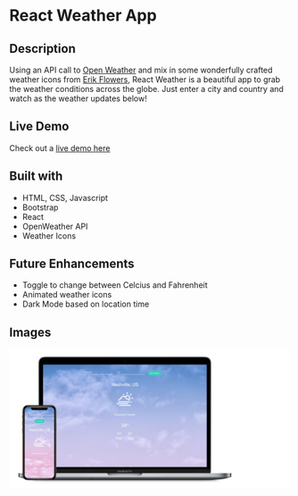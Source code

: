 # React Weather App

## Description
Using an API call to <a href="https://openweathermap.org/">Open Weather</a> and mix in some wonderfully crafted weather icons from <a href="https://erikflowers.github.io/weather-icons/">Erik Flowers</a>, React Weather is a beautiful app to grab the weather conditions across the globe. Just enter a city and country and watch as the weather updates below!

## Live Demo
Check out a <a href="https://blakeneely.github.io/react-weather/">live demo here</a>

## Built with
- HTML, CSS, Javascript 
- Bootstrap
- React
- OpenWeather API
- Weather Icons

## Future Enhancements
- Toggle to change between Celcius and Fahrenheit
- Animated weather icons
- Dark Mode based on location time

## Images
<img src='./src/images/weather_group.png'>
